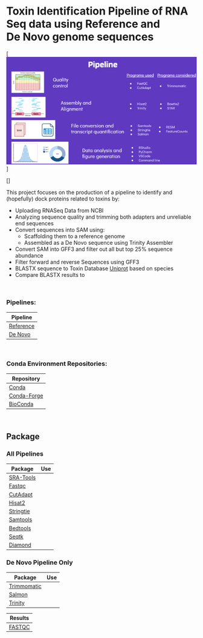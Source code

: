 <p>
  
<h1>Toxin Identification Pipeline of RNA Seq data using Reference and <br >
De Novo genome sequences </h1>

[![Pipeline](https://github.com/RIT-Environmental-Genomics/Toxin-Identification-Pipeline/blob/main/other/pngs/Pipeline.png)]

[![]()]

This project focuses on the production of a pipeline to identify and (hopefully) dock proteins related to toxins by:

- Uploading RNASeq Data from NCBI
- Analyzing sequence quality and trimming both adapters and unreliable end sequences
- Convert sequences into SAM using:
  - Scaffolding them to a reference genome
  - Assembled as a De Novo sequence using Trinity Assembler
-  Convert SAM into GFF3 and filter out all but top 25% sequence abundance
-  Filter forward and reverse Sequences using GFF3
-  BLASTX sequence to Toxin Database [Uniprot](https://www.uniprot.org/) based on species 
-  Compare BLASTX results to 

<br >

### Pipelines:
|Pipeline|
| ------ |
|[Reference](https://github.com/RIT-Environmental-Genomics/Toxicology/blob/main/1.1_Reference_Pipeline/)|
|[De Novo](https://github.com/RIT-Environmental-Genomics/Toxicology/tree/main/1.2_De_Novo_Pipeline)|

<br >

### Conda Environment Repositories: 
  
|Repository| 
|  ------ | 
|[Conda](https://anaconda.org/anaconda/conda)| 
|[Conda-Forge](https://conda-forge.org/)| 
|[BioConda](https://bioconda.github.io/)| 

<br >

## Package

### All Pipelines
|Package|Use|
|  ------ | ------ |
|[SRA-Tools](https://github.com/ncbi/sra-tools)| |
|[Fastqc]()||
|[CutAdapt]()| |
|[Hisat2]()| |
|[Stringtie]()| |
|[Samtools]()| |
|[Bedtools]()| |
|[Seqtk]()| |
|[Diamond]()| |  

### De Novo Pipeline Only
|Package|Use|
|  ------ | ------ |
|[Trimmomatic](https://github.com/usadellab/Trimmomatic)| |
|[Salmon](https://combine-lab.github.io/salmon/getting_started/)| |
|[Trinity](https://combine-lab.github.io/salmon/getting_started/)| |


|Results|
|:-:|
|[FASTQC](https://rit-environmental-genomics.github.io/Toxin-Identification-Pipeline/Results/FASTQC/index.html)|


</p>
